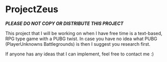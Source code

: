 # ProjectZeus
*****PLEASE DO NOT COPY OR DISTRIBUTE THIS PROJECT*****


This project that I will be working on when I have free time is a text-based, RPG type game with a PUBG twist.
In case you have no idea what PUBG (PlayerUnknowns Battlegrounds) is then I suggest you research first.

If anyone has any ideas that I can implement, feel free to contact me :)


